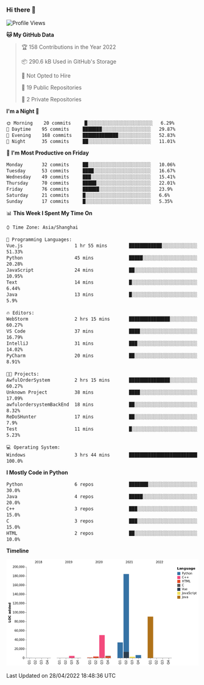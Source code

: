 ### Hi there 👋

<!--START_SECTION:waka-->
![Profile Views](http://img.shields.io/badge/Profile%20Views-0-blue)

**🐱 My GitHub Data** 

> 🏆 158 Contributions in the Year 2022
 > 
> 📦 290.6 kB Used in GitHub's Storage 
 > 
> 🚫 Not Opted to Hire
 > 
> 📜 19 Public Repositories 
 > 
> 🔑 2 Private Repositories  
 > 
**I'm a Night 🦉** 

```text
🌞 Morning    20 commits     █░░░░░░░░░░░░░░░░░░░░░░░░   6.29% 
🌆 Daytime    95 commits     ███████░░░░░░░░░░░░░░░░░░   29.87% 
🌃 Evening    168 commits    █████████████░░░░░░░░░░░░   52.83% 
🌙 Night      35 commits     ██░░░░░░░░░░░░░░░░░░░░░░░   11.01%

```
📅 **I'm Most Productive on Friday** 

```text
Monday       32 commits     ██░░░░░░░░░░░░░░░░░░░░░░░   10.06% 
Tuesday      53 commits     ████░░░░░░░░░░░░░░░░░░░░░   16.67% 
Wednesday    49 commits     ███░░░░░░░░░░░░░░░░░░░░░░   15.41% 
Thursday     70 commits     █████░░░░░░░░░░░░░░░░░░░░   22.01% 
Friday       76 commits     ██████░░░░░░░░░░░░░░░░░░░   23.9% 
Saturday     21 commits     █░░░░░░░░░░░░░░░░░░░░░░░░   6.6% 
Sunday       17 commits     █░░░░░░░░░░░░░░░░░░░░░░░░   5.35%

```


📊 **This Week I Spent My Time On** 

```text
⌚︎ Time Zone: Asia/Shanghai

💬 Programming Languages: 
Vue.js                   1 hr 55 mins        ████████████░░░░░░░░░░░░░   51.33% 
Python                   45 mins             █████░░░░░░░░░░░░░░░░░░░░   20.28% 
JavaScript               24 mins             ██░░░░░░░░░░░░░░░░░░░░░░░   10.95% 
Text                     14 mins             █░░░░░░░░░░░░░░░░░░░░░░░░   6.44% 
Java                     13 mins             █░░░░░░░░░░░░░░░░░░░░░░░░   5.9%

🔥 Editors: 
WebStorm                 2 hrs 15 mins       ███████████████░░░░░░░░░░   60.27% 
VS Code                  37 mins             ████░░░░░░░░░░░░░░░░░░░░░   16.79% 
IntelliJ                 31 mins             ███░░░░░░░░░░░░░░░░░░░░░░   14.02% 
PyCharm                  20 mins             ██░░░░░░░░░░░░░░░░░░░░░░░   8.91%

🐱‍💻 Projects: 
AwfulOrderSystem         2 hrs 15 mins       ███████████████░░░░░░░░░░   60.27% 
Unknown Project          38 mins             ████░░░░░░░░░░░░░░░░░░░░░   17.09% 
awfulordersystemBackEnd  18 mins             ██░░░░░░░░░░░░░░░░░░░░░░░   8.32% 
ReDoSHunter              17 mins             ██░░░░░░░░░░░░░░░░░░░░░░░   7.9% 
Test                     11 mins             █░░░░░░░░░░░░░░░░░░░░░░░░   5.23%

💻 Operating System: 
Windows                  3 hrs 44 mins       █████████████████████████   100.0%

```

**I Mostly Code in Python** 

```text
Python                   6 repos             ███████░░░░░░░░░░░░░░░░░░   30.0% 
Java                     4 repos             █████░░░░░░░░░░░░░░░░░░░░   20.0% 
C++                      3 repos             ███░░░░░░░░░░░░░░░░░░░░░░   15.0% 
C                        3 repos             ███░░░░░░░░░░░░░░░░░░░░░░   15.0% 
HTML                     2 repos             ██░░░░░░░░░░░░░░░░░░░░░░░   10.0%

```


**Timeline**

![Chart not found](https://raw.githubusercontent.com/SuperMaxine/SuperMaxine/main/charts/bar_graph.png) 


 Last Updated on 28/04/2022 18:48:36 UTC
<!--END_SECTION:waka-->

<!--
**SuperMaxine/SuperMaxine** is a ✨ _special_ ✨ repository because its `README.md` (this file) appears on your GitHub profile.

Here are some ideas to get you started:

- 🔭 I’m currently working on ...
- 🌱 I’m currently learning ...
- 👯 I’m looking to collaborate on ...
- 🤔 I’m looking for help with ...
- 💬 Ask me about ...
- 📫 How to reach me: ...
- 😄 Pronouns: ...
- ⚡ Fun fact: ...
-->

